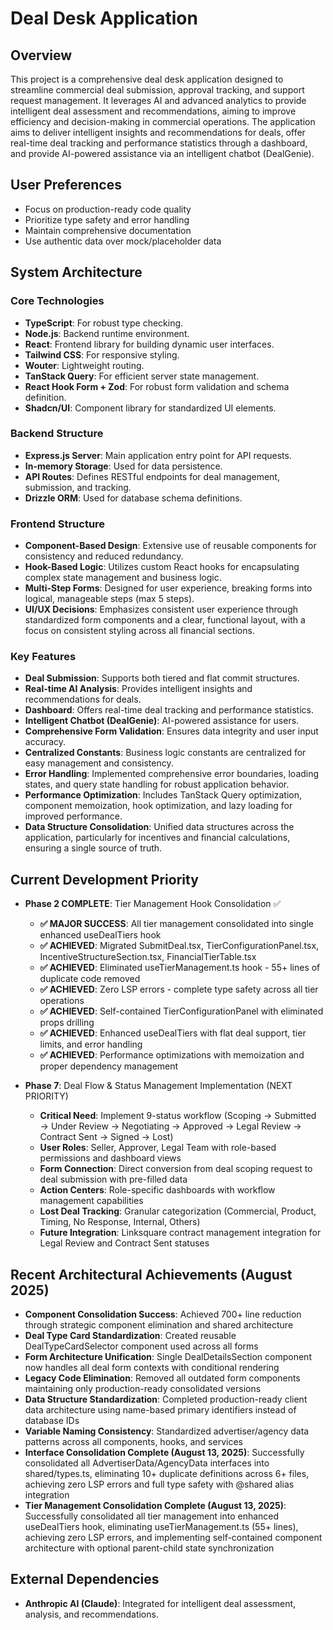 # Deal Desk Application

## Overview
This project is a comprehensive deal desk application designed to streamline commercial deal submission, approval tracking, and support request management. It leverages AI and advanced analytics to provide intelligent deal assessment and recommendations, aiming to improve efficiency and decision-making in commercial operations. The application aims to deliver intelligent insights and recommendations for deals, offer real-time deal tracking and performance statistics through a dashboard, and provide AI-powered assistance via an intelligent chatbot (DealGenie).

## User Preferences
- Focus on production-ready code quality
- Prioritize type safety and error handling
- Maintain comprehensive documentation
- Use authentic data over mock/placeholder data

## System Architecture

### Core Technologies
- **TypeScript**: For robust type checking.
- **Node.js**: Backend runtime environment.
- **React**: Frontend library for building dynamic user interfaces.
- **Tailwind CSS**: For responsive styling.
- **Wouter**: Lightweight routing.
- **TanStack Query**: For efficient server state management.
- **React Hook Form + Zod**: For robust form validation and schema definition.
- **Shadcn/UI**: Component library for standardized UI elements.

### Backend Structure
- **Express.js Server**: Main application entry point for API requests.
- **In-memory Storage**: Used for data persistence.
- **API Routes**: Defines RESTful endpoints for deal management, submission, and tracking.
- **Drizzle ORM**: Used for database schema definitions.

### Frontend Structure
- **Component-Based Design**: Extensive use of reusable components for consistency and reduced redundancy.
- **Hook-Based Logic**: Utilizes custom React hooks for encapsulating complex state management and business logic.
- **Multi-Step Forms**: Designed for user experience, breaking forms into logical, manageable steps (max 5 steps).
- **UI/UX Decisions**: Emphasizes consistent user experience through standardized form components and a clear, functional layout, with a focus on consistent styling across all financial sections.

### Key Features
- **Deal Submission**: Supports both tiered and flat commit structures.
- **Real-time AI Analysis**: Provides intelligent insights and recommendations for deals.
- **Dashboard**: Offers real-time deal tracking and performance statistics.
- **Intelligent Chatbot (DealGenie)**: AI-powered assistance for users.
- **Comprehensive Form Validation**: Ensures data integrity and user input accuracy.
- **Centralized Constants**: Business logic constants are centralized for easy management and consistency.
- **Error Handling**: Implemented comprehensive error boundaries, loading states, and query state handling for robust application behavior.
- **Performance Optimization**: Includes TanStack Query optimization, component memoization, hook optimization, and lazy loading for improved performance.
- **Data Structure Consolidation**: Unified data structures across the application, particularly for incentives and financial calculations, ensuring a single source of truth.

## Current Development Priority
- **Phase 2 COMPLETE**: Tier Management Hook Consolidation ✅
  - **✅ MAJOR SUCCESS**: All tier management consolidated into single enhanced useDealTiers hook
  - **✅ ACHIEVED**: Migrated SubmitDeal.tsx, TierConfigurationPanel.tsx, IncentiveStructureSection.tsx, FinancialTierTable.tsx
  - **✅ ACHIEVED**: Eliminated useTierManagement.ts hook - 55+ lines of duplicate code removed
  - **✅ ACHIEVED**: Zero LSP errors - complete type safety across all tier operations
  - **✅ ACHIEVED**: Self-contained TierConfigurationPanel with eliminated props drilling
  - **✅ ACHIEVED**: Enhanced useDealTiers with flat deal support, tier limits, and error handling
  - **✅ ACHIEVED**: Performance optimizations with memoization and proper dependency management

- **Phase 7**: Deal Flow & Status Management Implementation (NEXT PRIORITY)
  - **Critical Need**: Implement 9-status workflow (Scoping → Submitted → Under Review → Negotiating → Approved → Legal Review → Contract Sent → Signed → Lost)
  - **User Roles**: Seller, Approver, Legal Team with role-based permissions and dashboard views
  - **Form Connection**: Direct conversion from deal scoping request to deal submission with pre-filled data
  - **Action Centers**: Role-specific dashboards with workflow management capabilities
  - **Lost Deal Tracking**: Granular categorization (Commercial, Product, Timing, No Response, Internal, Others)
  - **Future Integration**: Linksquare contract management integration for Legal Review and Contract Sent statuses

## Recent Architectural Achievements (August 2025)
- **Component Consolidation Success**: Achieved 700+ line reduction through strategic component elimination and shared architecture
- **Deal Type Card Standardization**: Created reusable DealTypeCardSelector component used across all forms
- **Form Architecture Unification**: Single DealDetailsSection component now handles all deal form contexts with conditional rendering
- **Legacy Code Elimination**: Removed all outdated form components maintaining only production-ready consolidated versions
- **Data Structure Standardization**: Completed production-ready client data architecture using name-based primary identifiers instead of database IDs
- **Variable Naming Consistency**: Standardized advertiser/agency data patterns across all components, hooks, and services
- **Interface Consolidation Complete (August 13, 2025)**: Successfully consolidated all AdvertiserData/AgencyData interfaces into shared/types.ts, eliminating 10+ duplicate definitions across 6+ files, achieving zero LSP errors and full type safety with @shared alias integration
- **Tier Management Consolidation Complete (August 13, 2025)**: Successfully consolidated all tier management into enhanced useDealTiers hook, eliminating useTierManagement.ts (55+ lines), achieving zero LSP errors, and implementing self-contained component architecture with optional parent-child state synchronization

## External Dependencies
- **Anthropic AI (Claude)**: Integrated for intelligent deal assessment, analysis, and recommendations.